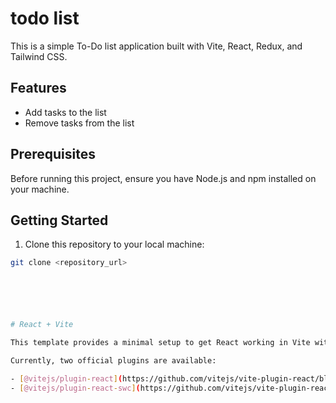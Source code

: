 # todo list 

This is a simple To-Do list application built with Vite, React, Redux, and Tailwind CSS.

## Features

- Add tasks to the list
- Remove tasks from the list

## Prerequisites

Before running this project, ensure you have Node.js and npm installed on your machine.

## Getting Started

1. Clone this repository to your local machine:

```bash
git clone <repository_url>






# React + Vite

This template provides a minimal setup to get React working in Vite with HMR and some ESLint rules.

Currently, two official plugins are available:

- [@vitejs/plugin-react](https://github.com/vitejs/vite-plugin-react/blob/main/packages/plugin-react/README.md) uses [Babel](https://babeljs.io/) for Fast Refresh
- [@vitejs/plugin-react-swc](https://github.com/vitejs/vite-plugin-react-swc) uses [SWC](https://swc.rs/) for Fast Refresh
